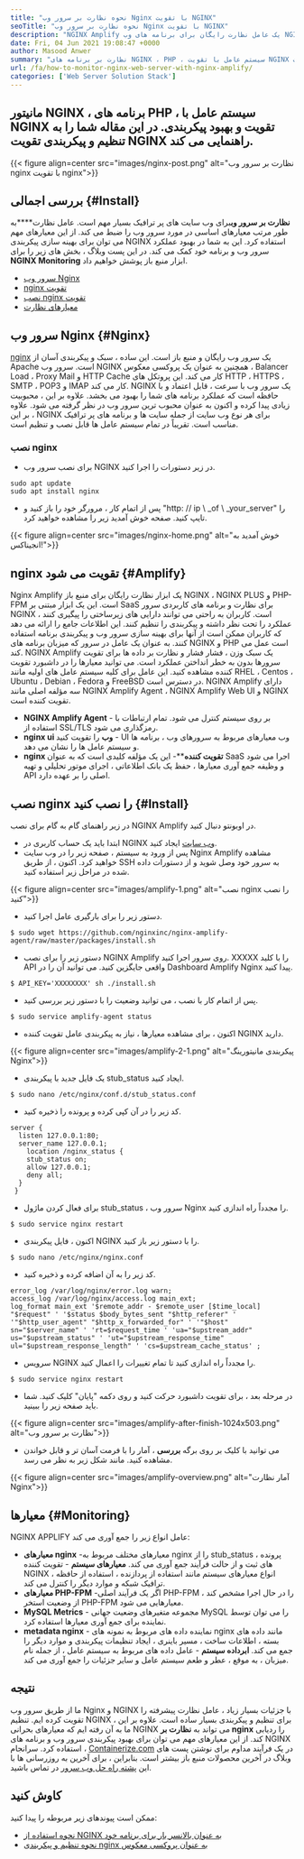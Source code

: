 ```yaml
---
title: "نحوه نظارت بر سرور وب Nginx با تقویت NGINX" 
seoTitle: "نحوه نظارت بر سرور وب Nginx با تقویت NGINX" 
description: "NGINX Amplify یک عامل نظارت رایگان برای برنامه های وب NGINX و برنامه های PHP است. این مقاله در مورد نحوه نظارت بر سرور وب Nginx با تقویت NGINX است" 
date: Fri, 04 Jun 2021 19:08:47 +0000
author: Masood Anwer
summary: "نظارت بر برنامه های NGINX ، PHP ، سیستم عامل با تقویت NGINX و تنظیم پیکربندی. در این مقاله شما را به تنظیم و پیکربندی تقویت NGINX راهنمایی می کند." 
url: /fa/how-to-monitor-nginx-web-server-with-nginx-amplify/
categories: ['Web Server Solution Stack']
---
```


## مانیتور NGINX ، برنامه های PHP ، سیستم عامل با NGINX تقویت و بهبود پیکربندی. در این مقاله شما را به تنظیم و پیکربندی تقویت NGINX راهنمایی می کند.

{{< figure align=center src="images/nginx-post.png" alt="نظارت بر سرور وب nginx با تقویت nginx">}}


## بررسی اجمالی {#Install}

**نظارت بر سرور وب**برای وب سایت های پر ترافیک بسیار مهم است. عامل نظارت****به طور مرتب معیارهای اساسی در مورد سرور وب را ضبط می کند. از این معیارهای مهم می توان برای بهینه سازی پیکربندی NGINX استفاده کرد. این به شما در بهبود عملکرد سرور وب و برنامه خود کمک می کند.
در این پست وبلاگ ، بخش های زیر را برای **NGINX Monitoring** ابزار منبع باز پوشش خواهیم داد.
  * [سرور وب Nginx][1]
  * [nginx تقویت][2]
  * [نصب nginx تقویت][3]
  * [معیارهای نظارت][4]

## سرور وب Nginx {#Nginx}

[nginx][5] یک سرور وب رایگان و منبع باز است. این ساده ، سبک و پیکربندی آسان از Apache است. سرور وب NGINX همچنین به عنوان یک پروکسی معکوس ، Balancer Load ، Proxy Mail و HTTP Cache کار می کند. این پروتکل های HTTP ، HTTPS ، SMTP ، POP3 و IMAP کار می کند. NGINX یک سرور وب با سرعت ، قابل اعتماد و با حافظه است که عملکرد برنامه های شما را بهبود می بخشد. علاوه بر این ، محبوبیت زیادی پیدا کرده و اکنون به عنوان محبوب ترین سرور وب در نظر گرفته می شود. علاوه بر این ، NGINX برای هر نوع وب سایت از جمله سایت ها و برنامه های پر ترافیک مناسب است. تقریباً در تمام سیستم عامل ها قابل نصب و تنظیم است.

### نصب nginx
  * برای نصب سرور وب NGINX در زیر دستورات را اجرا کنید.
```
sudo apt update
sudo apt install nginx
```
  * پس از اتمام کار ، مرورگر خود را باز کنید و "http: // ip \ _of \ _your_server" را تایپ کنید. صفحه خوش آمدید زیر را مشاهده خواهید کرد.

{{< figure align=center src="images/nginx-home.png" alt="خوش آمدید به انجیناکس!">}}


## nginx تقویت می شود {#Amplify}

Nginx Amplify یک ابزار نظارت رایگان برای منبع باز NGINX ، NGINX PLUS و PHP-FPM است. این یک ابزار مبتنی بر SaaS برای نظارت و برنامه های کاربردی سرور NGINX است. کاربران به راحتی می توانند دارایی های زیرساختی را پیگیری کنند ، عملکرد را تحت نظر داشته و پیکربندی را تنظیم کنند. این اطلاعات جامع را ارائه می دهد که کاربران ممکن است از آنها برای بهینه سازی سرور وب و پیکربندی برنامه استفاده کنند. به عنوان یک عامل در سرور که میزبان برنامه های NGINX و PHP است عمل می کند. NGINX Amplify یک سبک وزن ، فشار فشار و نظارت بر داده ها برای تقویت سرورها بدون به خطر انداختن عملکرد است. می توانید معیارها را در داشبورد تقویت کننده مشاهده کنید. این عامل برای کلیه سیستم عامل های اولیه مانند RHEL ، Centos ، Ubuntu ، Debian ، Fedora و FreeBSD در دسترس است. NGINX Amplify دارای سه مؤلفه اصلی مانند NGINX Amplify Agent ، NGINX Amplify Web UI و NGINX تقویت کننده است.
* **NGINX Amplify Agent** - بر روی سیستم کنترل می شود. تمام ارتباطات با استفاده از SSL/TLS رمزگذاری می شود.
* **nginx ui وب** را تقویت کنید - UI وب معیارهای مربوط به سرورهای وب ، برنامه ها و سیستم عامل ها را نشان می دهد.
* **nginx تقویت کننده****- این یک مؤلفه کلیدی است که به عنوان SaaS اجرا می شود و وظیفه جمع آوری معیارها ، حفظ یک بانک اطلاعاتی ، اجرای موتور تحلیلی و تهیه API اصلی را بر عهده دارد.

## نصب nginx را نصب کنید {#Install}

در زیر راهنمای گام به گام برای نصب NGINX Amplify در اوبونتو دنبال کنید.
  * ابتدا باید یک حساب کاربری در NGINX [وب سایت][6] ایجاد کنید.
  * پس از ورود به سیستم ، صفحه زیر را در وب سایت Nginx Amplify مشاهده خواهید کرد. اکنون ، از طریق SSH به سرور خود وصل شوید و از دستورات داده شده در مراحل زیر استفاده کنید.

{{< figure align=center src="images/amplify-1.png" alt="نصب nginx را نصب کنید">}}

  * دستور زیر را برای بارگیری عامل اجرا کنید.
```
$ sudo wget https://github.com/nginxinc/nginx-amplify-agent/raw/master/packages/install.sh
```
  * دستور زیر را برای نصب NGINX Amplify روی سرور اجرا کنید. XXXXX را با کلید API واقعی جایگزین کنید. می توانید آن را در Dashboard Amplify Nginx پیدا کنید.
```
$ API_KEY='XXXXXXXX' sh ./install.sh
```
  * پس از اتمام کار با نصب ، می توانید وضعیت را با دستور زیر بررسی کنید.
```
$ sudo service amplify-agent status
```
  * اکنون ، برای مشاهده معیارها ، نیاز به پیکربندی عامل تقویت کننده NGINX دارید.

{{< figure align=center src="images/amplify-2-1.png" alt="پیکربندی مانیتورینگ Nginx">}}

  * یک فایل جدید با پیکربندی stub_status ایجاد کنید.
```
$ sudo nano /etc/nginx/conf.d/stub_status.conf
```
  * کد زیر را در آن کپی کرده و پرونده را ذخیره کنید.
```
server {
  listen 127.0.0.1:80;
  server_name 127.0.0.1;
    location /nginx_status {
    stub_status on;
    allow 127.0.0.1;
    deny all;
  }
 }
```
  * برای فعال کردن ماژول stub_status ، سرور وب Nginx را مجدداً راه اندازی کنید.
```
$ sudo service nginx restart
```
  * اکنون ، فایل پیکربندی NGINX را با دستور زیر باز کنید.
```
$ sudo nano /etc/nginx/nginx.conf
```
  * کد زیر را به آن اضافه کرده و ذخیره کنید.
```
error_log /var/log/nginx/error.log warn;
access_log /var/log/nginx/access.log main_ext;
log_format main_ext '$remote_addr - $remote_user [$time_local] "$request" ' '$status $body_bytes_sent "$http_referer" ' '"$http_user_agent" "$http_x_forwarded_for" ' '"$host" sn="$server_name" ' 'rt=$request_time ' 'ua="$upstream_addr" us="$upstream_status" ' 'ut="$upstream_response_time" ul="$upstream_response_length" ' 'cs=$upstream_cache_status' ;
```
  * سرویس NGINX را مجدداً راه اندازی کنید تا تمام تغییرات را اعمال کنید.
```
$ sudo service nginx restart
```
  * در مرحله بعد ، برای تقویت داشبورد حرکت کنید و روی دکمه "پایان" کلیک کنید. شما باید صفحه زیر را ببینید.

{{< figure align=center src="images/amplify-after-finish-1024x503.png" alt="نظارت بر سرور وب">}}

* می توانید با کلیک بر روی برگه **بررسی** ، آمار را با فرمت آسان تر و قابل خواندن مشاهده کنید. مانند شکل زیر به نظر می رسد.

{{< figure align=center src="images/amplify-overview.png" alt="آمار نظارت Nginx">}}


## معیارها {#Monitoring}

NGINX APPLIFY عامل انواع زیر را جمع آوری می کند:
* **معیارهای nginx** -معیارهای مختلف مربوط به nginx را از stub_status ، پرونده های ثبت و از حالت فرآیند جمع آوری می کند.
**معیارهای سیستم** - تقویت کننده NGINX انواع معیارهای سیستم مانند استفاده از پردازنده ، استفاده از حافظه ، ترافیک شبکه و موارد دیگر را کنترل می کند.
* **معیارهای PHP-FPM** -اگر یک فرآیند اصلی PHP-FPM را در حال اجرا مشخص کند ، از وضعیت استخر PHP-FPM معیارهایی می شود.
* **MySQL Metrics** - مجموعه متغیرهای وضعیت جهانی MySQL را می توان توسط نماینده برای جمع آوری معیارها استفاده کرد.
* **metadata nginx** - نماینده داده های مربوط به نمونه های nginx مانند داده های بسته ، اطلاعات ساخت ، مسیر باینری ، ایجاد تنظیمات پیکربندی و موارد دیگر را جمع می کند.
**ابرداده سیستم** - عامل داده های مربوط به سیستم عامل ، از جمله نام میزبان ، به موقع ، عطر و طعم سیستم عامل و سایر جزئیات را جمع آوری می کند.

## نتیجه
ما از طریق سرور وب Nginx و NGINX با جزئیات بسیار زیاد ، عامل نظارت پیشرفته را تقویت کرده ایم. تنظیم NGINX برای تنظیم و پیکربندی بسیار ساده است. علاوه بر این ، ما به آن رفته ایم که معیارهای بحرانی NGINX می تواند به **نظارت بر nginx** را ردیابی کند. از این معیارهای مهم می توان برای بهبود پیکربندی سرور وب و برنامه های NGINX استفاده کرد.
سرانجام ، [Containerize.com][7] در یک فرآیند مداوم برای نوشتن پست های وبلاگ در آخرین محصولات منبع باز بیشتر است. بنابراین ، برای آخرین به روزرسانی ها با این [پشته راه حل وب سرور][8] در تماس باشید.

## کاوش کنید
ممکن است پیوندهای زیر مربوطه را پیدا کنید:
  * [نحوه استفاده از NGINX به عنوان بالانسر بار برای برنامه خود][9]
  * [نحوه تنظیم و پیکربندی nginx به عنوان پروکسی معکوس][10]



[1]: #Nginx
[2]: #Amplify
[3]: #Install
[4]: #Monitoring
[5]: https://products.containerize.com/solution-stack/nginx
[6]: https://amplify.nginx.com/signup/
[7]: https://containerize.com
[8]: https://blog.containerize.com/category/web-server-solution-stack/
[9]: https://blog.containerize.com/web-server-solution-stack/how-to-use-nginx-as-load-balancer-for-your-application/
[10]: https://blog.containerize.com/web-server-solution-stack/how-to-setup-and-configure-nginx-as-reverse-proxy/
